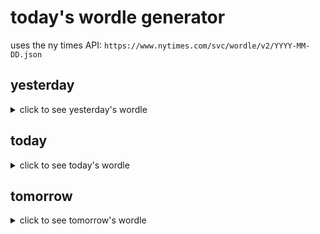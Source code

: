 # today's wordle generator

uses the ny times API: `https://www.nytimes.com/svc/wordle/v2/YYYY-MM-DD.json`

## yesterday

<details>
    <summary>click to see yesterday's wordle</summary>

    guile

</details>

## today

<details>
    <summary>click to see today's wordle</summary>

    shaky

</details>

## tomorrow

<details>
    <summary>click to see tomorrow's wordle</summary>

    crypt

</details>
